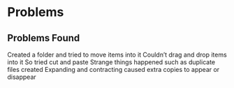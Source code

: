 # Problems
## Problems Found

Created a folder and tried to move items into it
Couldn’t drag and drop items into it
So tried cut and paste
Strange things happened such as duplicate files created
Expanding and contracting caused extra copies to appear or disappear

